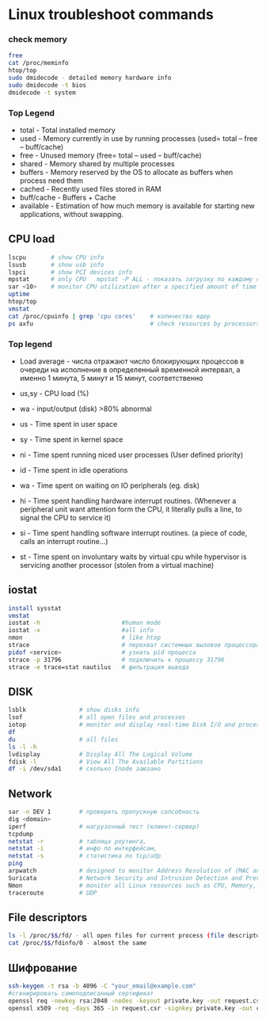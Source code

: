 # Linux troubleshoot commands

### check memory

```bash
free
cat /proc/meminfo
htop/top
sudo dmidecode - detailed memory hardware info
sudo dmidecode -t bios
dmidecode -t system
```

### Top Legend

- total - Total installed memory
- used - Memory currently in use by running processes (used= total – free – buff/cache)
- free - Unused memory (free= total – used – buff/cache)
- shared - Memory shared by multiple processes
- buffers - Memory reserved by the OS to allocate as buffers when process need them
- cached - Recently used files stored in RAM
- buff/cache - Buffers + Cache
- available - Estimation of how much memory is available for starting new applications, without swapping.

## CPU load

```bash
lscpu       # show CPU info
lsusb       # show usb info
lspci       # show PCI devices info
mpstat      # only CPU   mpstat -P ALL - показать загрузку по каждому ядру
sar <10>    # monitor CPU utilization after a specified amount of time
uptime
htop/top
vmstat
cat /proc/cpuinfo | grep 'cpu cores'    # количество ядер
ps axfu                                 # check resources by processors
```

### Top legend

- Load average - числа отражают число блокирующих процессов в очереди на исполнение в определенный временной интервал, а именно 1 минута, 5 минут и 15 минут, соответственно
- us,sy - CPU load (%)
- wa - input/output (disk) >80% abnormal

- us - Time spent in user space
- sy - Time spent in kernel space
- ni - Time spent running niced user processes (User defined priority)
- id - Time spent in idle operations
- wa - Time spent on waiting on IO peripherals (eg. disk)
- hi - Time spent handling hardware interrupt routines. (Whenever a peripheral unit want attention form the CPU, it literally pulls a line, to signal the CPU to service it)
- si - Time spent handling software interrupt routines. (a piece of code, calls an interrupt routine...)
- st - Time spent on involuntary waits by virtual cpu while hypervisor is servicing another processor (stolen from a virtual machine)

## iostat

```bash
install sysstat
vmstat
iostat -h                       #human mode
iostat -x                       #all info
nmon                            # like htop
strace                          # перехват системных вызовов процессора
pidof <service>                 # узнать pid процесса
strace -p 31796                 # подключить к процессу 31796
strace -e trace=stat nautilus   # фильтрация вывода
```

## DISK

```bash
lsblk               # show disks info
lsof                # all open files and processes
iotop               # monitor and display real-time Disk I/O and processes
df
du                  # all files
ls -l -h
lvdisplay           # Display All The Logical Volume
fdisk -l            # View All The Available Partitions
df -i /dev/sda1     # сколько Inode заюзано
```

## Network

```bash
sar -n DEV 1        # проверить пропускную сопсобность
dig <domain>
iperf               # нагрузочный тест (клиент-сервер)
tcpdump
netstat -r          # таблица роутинга, 
netstat -i          # инфо по интерфейсам, 
netstat -s          # статистика по tcp/udp
ping
arpwatch            # designed to monitor Address Resolution of (MAC and IP address changes)
Suricata            # Network Security and Intrusion Detection and Prevention Monitoring System for Linux, FreeBSD, and Windows
Nmon                # monitor all Linux resources such as CPU, Memory, Disk Usage, Network, Top processes, NFS, Kernel, and much more
traceroute          # UDP
```

## File descriptors

```bash
ls -l /proc/$$/fd/ - all open files for current process (file descriptors), $$ - current process PID
cat /proc/$$/fdinfo/0 - almost the same
```

## Шифрование

```bash
ssh-keygen -t rsa -b 4096 -C "your_email@example.com"
#сгенирировать самоподписанный сертификат
openssl req -newkey rsa:2048 -nodes -keyout private.key -out request.csr
openssl x509 -req -days 365 -in request.csr -signkey private.key -out certificate.crt
```
